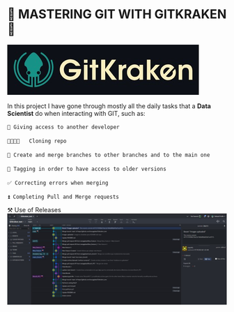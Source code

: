 # 🐙 MASTERING GIT WITH GITKRAKEN 🐙
![](images/header.jpg)

In this project I have gone through mostly all the daily tasks that a **Data Scientist** do when interacting with GIT, such as:

    👮 Giving access to another developer

    👨‍👨‍👦‍👦   Cloning repo

    🌿 Create and merge branches to other branches and to the main one
    
    🔖 Tagging in order to have access to older versions
    
    ✅ Correcting errors when merging
    
    ⏫ Completing Pull and Merge requests 

⚒ Use of Releases
![](images/git_pic.jpg)
